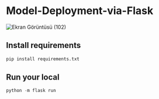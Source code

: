 # Model-Deployment-via-Flask

![Ekran Görüntüsü (102)](https://user-images.githubusercontent.com/73115344/190852001-af86a776-4c62-4269-b75c-c1fbc64e5237.png)


## Install requirements
```Python
pip install requirements.txt
```

## Run your local 

```Python
python -m flask run
```

